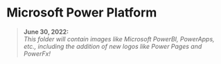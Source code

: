 # Microsoft Power Platform

> **June 30, 2022:**  
> *This folder will contain images like Microsoft PowerBI, PowerApps, etc., including the addition of new logos like Power Pages and PowerFx!*
